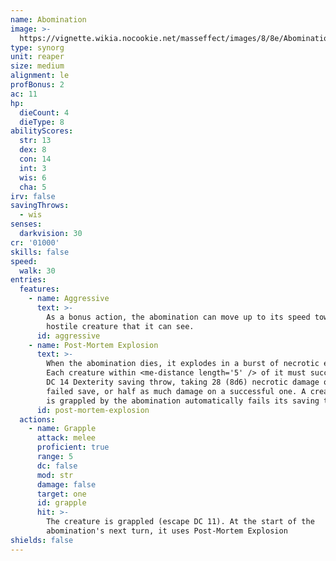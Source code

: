 ```yaml
---
name: Abomination
image: >-
  https://vignette.wikia.nocookie.net/masseffect/images/8/8e/AbominationME3.jpg/revision/latest/scale-to-width-down/316?cb=20121201211954
type: synorg
unit: reaper
size: medium
alignment: le
profBonus: 2
ac: 11
hp:
  dieCount: 4
  dieType: 8
abilityScores:
  str: 13
  dex: 8
  con: 14
  int: 3
  wis: 6
  cha: 5
irv: false
savingThrows:
  - wis
senses:
  darkvision: 30
cr: '01000'
skills: false
speed:
  walk: 30
entries:
  features:
    - name: Aggressive
      text: >-
        As a bonus action, the abomination can move up to its speed toward a
        hostile creature that it can see.
      id: aggressive
    - name: Post-Mortem Explosion
      text: >-
        When the abomination dies, it explodes in a burst of necrotic energy.
        Each creature within <me-distance length='5' /> of it must succeed on a
        DC 14 Dexterity saving throw, taking 28 (8d6) necrotic damage on a
        failed save, or half as much damage on a successful one. A creature that
        is grappled by the abomination automatically fails its saving throw.
      id: post-mortem-explosion
  actions:
    - name: Grapple
      attack: melee
      proficient: true
      range: 5
      dc: false
      mod: str
      damage: false
      target: one
      id: grapple
      hit: >-
        The creature is grappled (escape DC 11). At the start of the
        abomination's next turn, it uses Post-Mortem Explosion
shields: false
---
```

